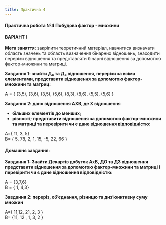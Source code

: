 ```yaml
---
title: Практична 4
---
```


#### **Практична робота №4 Побудова фактор - множини**

#### **ВАРІАНТ I**

**Мета заняття:** закріпити теоретичний матеріал, навчитися визначати область значень та область визначення бінарних відношень, знаходити перерізи відношення та представляти бінарні відношення за допомогою фактор-множини та матриці.

**Завдання 1: знайти Д&#8320; та Д&#8323; відношення, перерізи за всіма елементами, представити відношення за допомогою фактор-множини та матриц:**

А = { (3,5), (3,6), (3,5), (5,6), (8,3), (8,6), (5,5), (5,6) }  

**Завдання 2: дано відношення АХВ, де Х відношення**
-	**більших елементів до менших;**
-	**рівності;**
**представити відношення за допомогою фактор-множини та матриці та перевірити чи є дане відношення відповідністю:**

A={ 11, 3, 5}  
B= { 5, 78, 2, 1, 15, -5, 22, 66 }

#### **Домашнє завдання:**

**Завдання 1: Знайти Декартів добуток АхВ,  ДО та ДЗ відношення представити відношення за допомогою фактор-множини та матриці  і перевірити чи є дане відношення відповідністю:**

А = {3,7,6}  
В = { 1, 4,3}

**Завдання 2: переріз, об’єднання, різницю та диз’юнктивну суму множин**

A={ 11,12, 21, 2, 3 }  
B= {11, 12 , 1, 3, 2 }  
